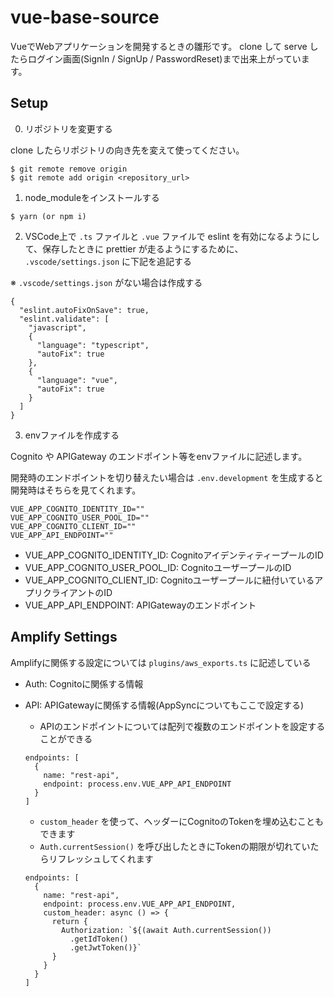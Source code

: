 # vue-base-source

VueでWebアプリケーションを開発するときの雛形です。
clone して serve したらログイン画面(SignIn / SignUp / PasswordReset)まで出来上がっています。

## Setup

0. リポジトリを変更する

clone したらリポジトリの向き先を変えて使ってください。

```
$ git remote remove origin
$ git remote add origin <repository_url>
```

1. node_moduleをインストールする

```
$ yarn (or npm i)
```

2. VSCode上で `.ts` ファイルと `.vue` ファイルで eslint を有効になるようにして、保存したときに prettier が走るようにするために、 `.vscode/settings.json` に下記を追記する

※ `.vscode/settings.json` がない場合は作成する

```
{
  "eslint.autoFixOnSave": true,
  "eslint.validate": [
    "javascript",
    {
      "language": "typescript",
      "autoFix": true
    },
    {
      "language": "vue",
      "autoFix": true
    }
  ]
}
```

3. envファイルを作成する

Cognito や APIGateway のエンドポイント等をenvファイルに記述します。

開発時のエンドポイントを切り替えたい場合は `.env.development` を生成すると開発時はそちらを見てくれます。

```
VUE_APP_COGNITO_IDENTITY_ID=""
VUE_APP_COGNITO_USER_POOL_ID=""
VUE_APP_COGNITO_CLIENT_ID=""
VUE_APP_API_ENDPOINT=""
```

- VUE_APP_COGNITO_IDENTITY_ID: CognitoアイデンティティープールのID
- VUE_APP_COGNITO_USER_POOL_ID: CognitoユーザープールのID
- VUE_APP_COGNITO_CLIENT_ID: Cognitoユーザープールに紐付いているアプリクライアントのID
- VUE_APP_API_ENDPOINT: APIGatewayのエンドポイント

## Amplify Settings

Amplifyに関係する設定については `plugins/aws_exports.ts` に記述している

- Auth: Cognitoに関係する情報
- API: APIGatewayに関係する情報(AppSyncについてもここで設定する)
  - APIのエンドポイントについては配列で複数のエンドポイントを設定することができる

  ```
  endpoints: [
    {
      name: "rest-api",
      endpoint: process.env.VUE_APP_API_ENDPOINT
    }
  ]
  ```

  - `custom_header` を使って、ヘッダーにCognitoのTokenを埋め込むこともできます
  - `Auth.currentSession()` を呼び出したときにTokenの期限が切れていたらリフレッシュしてくれます

  ```
  endpoints: [
    {
      name: "rest-api",
      endpoint: process.env.VUE_APP_API_ENDPOINT,
      custom_header: async () => {
        return {
          Authorization: `${(await Auth.currentSession())
            .getIdToken()
            .getJwtToken()}`
        }
      }
    }
  ]
  ```

##
